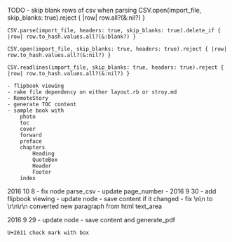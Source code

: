 TODO
	- skip blank rows of csv when parsing
	CSV.open(import_file, skip_blanks: true).reject { |row| row.all?(&:nil?) }
	
	CSV.parse(import_file, headers: true, skip_blanks: true).delete_if { |row| row.to_hash.values.all?(&:blank?) }

	CSV.open(import_file, skip_blanks: true, headers: true).reject { |row| row.to_hash.values.all?(&:nil?) }

	CSV.readlines(import_file, skip_blanks: true, headers: true).reject { |row| row.to_hash.values.all?(&:nil?) }
	
	- flipbook viewing
	- rake file dependency on either layout.rb or stroy.md
	- RemoteStory
	- generate TOC content
	- sample book with 
		photo
		toc
		cover
		forward
		preface
		chapters
			Heading
			QuoteBox
			Header
			Footer
		index
		
2016 10 8
	- fix node parse_csv 
	- update page_number
	- 
2016 9 30
	- add flipbook viewing
	- update node
	- save content if it changed
	- fix \n\n to \r\n\r\n converted new paragraph from html text_area
	
2016 9 29
	- update node
	- save content and generate_pdf
	
	
	U+2611 check mark with box